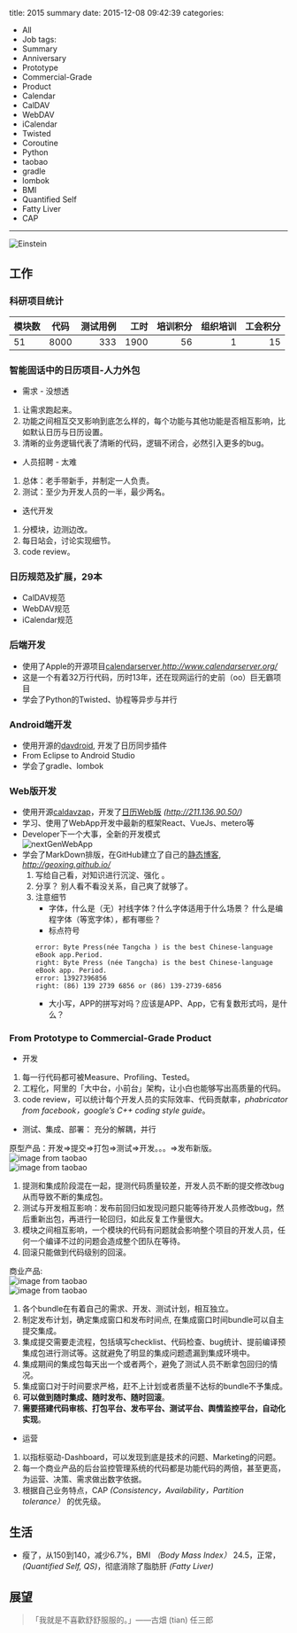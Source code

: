 title: 2015 summary
date: 2015-12-08 09:42:39
categories: 
- All   
- Job
tags: 
- Summary
- Anniversary
- Prototype
- Commercial-Grade
- Product
- Calendar
- CalDAV
- WebDAV
- iCalendar
- Twisted
- Coroutine
- Python
- taobao
- gradle
- lombok
- BMI
- Quantified Self
- Fatty Liver
- CAP
---

![Einstein](https://raw.githubusercontent.com/geoxing/photos/master/Einstein.jpg)


<!-- toc -->


## 工作

### 科研项目统计 

|模块数|代码|测试用例|工时|培训积分|组织培训|工会积分|
|-----|:----:|------:|---:|------:|--------:|------:|
|51|8000|333|1900|56|1|15|

### 智能固话中的日历项目-人力外包

- 需求 - 没想透
 1. 让需求跑起来。
 2. 功能之间相互交叉影响到底怎么样的，每个功能与其他功能是否相互影响，比如默认日历与日历设置。
 3. 清晰的业务逻辑代表了清晰的代码，逻辑不闭合，必然引入更多的bug。
 
- 人员招聘 - 太难
 1. 总体：老手带新手，并制定一人负责。
 2. 测试：至少为开发人员的一半，最少两名。
- 迭代开发
 1. 分模块，边测边改。
 2. 每日站会，讨论实现细节。
 3. code review。
 
 <!-- more --> 
 
### 日历规范及扩展，29本

- CalDAV规范
- WebDAV规范
- iCalendar规范

### 后端开发

- 使用了Apple的开源项目[calendarserver](http://www.calendarserver.org/),*http://www.calendarserver.org/*
- 这是一个有着32万行代码，历时13年，还在现网运行的史前（oo）巨无霸项目
- 学会了Python的Twisted、协程等异步与并行

### Android端开发

- 使用开源的[davdroid](https://davdroid.bitfire.at/what-is-davdroid), 开发了日历同步插件
- From Eclipse to Android Studio
- 学会了gradle、lombok

### Web版开发

- 使用开源[caldavzap](http://www.inf-it.com/open-source/clients/caldavzap/)，开发了[日历Web版](http://211.136.90.50/) *(http://211.136.90.50/)*
- 学习、使用了WebApp开发中最新的框架React、VueJs、metero等
- Developer下一个大事，全新的开发模式  
![nextGenWebApp](https://raw.githubusercontent.com/geoxing/photos/master/nextgenwebpp.jpg)
- 学会了MarkDown排版，在GitHub建立了自己的[静态博客](http://geoxing.github.io/), *http://geoxing.github.io/*  
  1. 写给自己看，对知识进行沉淀、强化  。
  2. 分享？ 别人看不看没关系，自己爽了就够了。  
  3. 注意细节
     - 字体，什么是（无）衬线字体？什么字体适用于什么场景？ 什么是编程字体（等宽字体），都有哪些？
     - 标点符号
     ```
     error: Byte Press(née Tangcha ) is the best Chinese-language eBook app.Period.
     right: Byte Press (née Tangcha) is the best Chinese-language eBook app. Period.
     error: 13927396856
     right: (86) 139 2739 6856 or (86) 139-2739-6856
     ```
     - 大小写，APP的拼写对吗？应该是APP、App，它有复数形式吗，是什么？

### From Prototype to Commercial-Grade Product 
- 开发
 1. 每一行代码都可被Measure、Profiling、Tested。
 2. 工程化，阿里的「大中台，小前台」架构，让小白也能够写出高质量的代码。
 3. code review，可以统计每个开发人员的实际效率、代码贡献率，*phabricator from facebook，google’s C++ coding style guide*。
- 测试、集成、部署： 充分的解耦，并行   

 原型产品：开发=>提交=>打包=>测试=>开发。。。=>发布新版。  
![image from taobao ](https://raw.githubusercontent.com/geoxing/photos/master/ci1.png)  
![image from taobao ](https://raw.githubusercontent.com/geoxing/photos/master/ci1p.png)
 1. 提测和集成阶段混在一起，提测代码质量较差，开发人员不断的提交修改bug从而导致不断的集成包。
 2. 测试与开发相互影响：发布前回归如发现问题只能等待开发人员修改bug，然后重新出包，再进行一轮回归，如此反复工作量很大。
 2. 模块之间相互影响，一个模块的代码有问题就会影响整个项目的开发人员，任何一个编译不过的问题会造成整个团队在等待。
 3. 回滚只能做到代码级别的回滚。
 
 商业产品:  
![image from taobao ](https://raw.githubusercontent.com/geoxing/photos/master/ci3.png)  
![image from taobao ](https://raw.githubusercontent.com/geoxing/photos/master/ci3p.png)
 1. 各个bundle在有着自己的需求、开发、测试计划，相互独立。
 2. 制定发布计划，确定集成窗口和发布时间点, 在集成窗口时间bundle可以自主提交集成。
 3. 集成提交需要走流程，包括填写checklist、代码检查、bug统计、提前编译预集成包进行测试等。这就避免了明显的集成问题遗漏到集成环境中。
 4. 集成期间的集成包每天出一个或者两个，避免了测试人员不断拿包回归的情况。
 5. 集成窗口对于时间要求严格，赶不上计划或者质量不达标的bundle不予集成。
 6. **可以做到随时集成、随时发布、随时回滚**。
 7. **需要搭建代码审核、打包平台、发布平台、测试平台、舆情监控平台，自动化实现**。

- 运营
 1. 以指标驱动-Dashboard，可以发现到底是技术的问题、Marketing的问题。
 2. 每一个商业产品的后台监控管理系统的代码都是功能代码的两倍，甚至更高，为运营、决策、需求做出数字依据。
 3. 根据自己业务特点，CAP *(Consistency，Availability，Partition tolerance）* 的优先级。

## 生活

- 瘦了，从150到140，减少6.7%，BMI *（Body Mass Index）* 24.5，正常， *(Quantified Self, QS)*，彻底消除了脂肪肝 *(Fatty Liver)*

## 展望
 > 「我就是不喜歡舒舒服服的。」——古畑 (tian) 任三郎 
